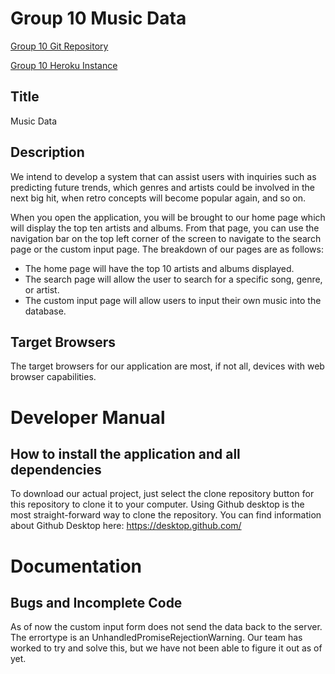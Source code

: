 # Group 10 Music Data

[Group 10 Git Repository](https://github.com/annachk/Group10-Final-INST377SP2021)

[Group 10 Heroku Instance](https://group10-final-inst377.herokuapp.com/index.html)

## Title
Music Data

## Description
We intend to develop a system that can assist users with inquiries such as predicting future trends, which genres and artists could be involved in the next big hit, when retro concepts will become popular again, and so on. 

When you open the application, you will be brought to our home page which will display the top ten artists and albums. From that page, you can use the navigation bar on the top left corner of the screen to navigate to the search page or the custom input page. The breakdown of our pages are as follows:

- The home page will have the top 10 artists and albums displayed. 
- The search page will allow the user to search for a specific song, genre, or artist.
- The custom input page will allow users to input their own music into the database.

## Target Browsers
The target browsers for our application are most, if not all, devices with web browser capabilities.

# Developer Manual

## How to install the application and all dependencies
To download our actual project, just select the clone repository button for this repository to clone it to your computer. Using Github desktop is the most straight-forward way to clone the repository. You can find information about Github Desktop here: https://desktop.github.com/


# Documentation 

## Bugs and Incomplete Code
As of now the custom input form does not send the data back to the server. The errortype is an UnhandledPromiseRejectionWarning. Our team has worked to try and solve this, but we have not been able to figure it out as of yet. 
